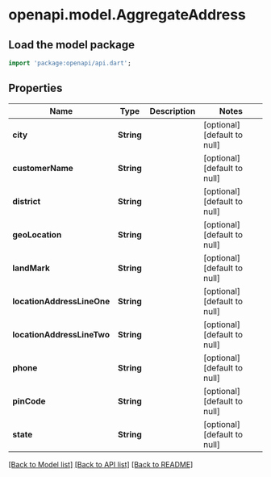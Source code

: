 # openapi.model.AggregateAddress

## Load the model package
```dart
import 'package:openapi/api.dart';
```

## Properties
Name | Type | Description | Notes
------------ | ------------- | ------------- | -------------
**city** | **String** |  | [optional] [default to null]
**customerName** | **String** |  | [optional] [default to null]
**district** | **String** |  | [optional] [default to null]
**geoLocation** | **String** |  | [optional] [default to null]
**landMark** | **String** |  | [optional] [default to null]
**locationAddressLineOne** | **String** |  | [optional] [default to null]
**locationAddressLineTwo** | **String** |  | [optional] [default to null]
**phone** | **String** |  | [optional] [default to null]
**pinCode** | **String** |  | [optional] [default to null]
**state** | **String** |  | [optional] [default to null]

[[Back to Model list]](../README.md#documentation-for-models) [[Back to API list]](../README.md#documentation-for-api-endpoints) [[Back to README]](../README.md)


